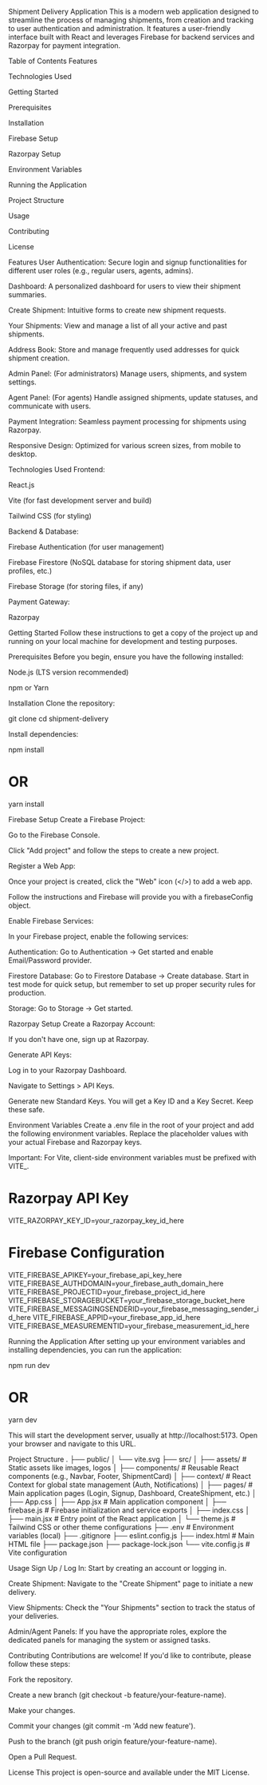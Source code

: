 Shipment Delivery Application
This is a modern web application designed to streamline the process of managing shipments, from creation and tracking to user authentication and administration. It features a user-friendly interface built with React and leverages Firebase for backend services and Razorpay for payment integration.

Table of Contents
Features

Technologies Used

Getting Started

Prerequisites

Installation

Firebase Setup

Razorpay Setup

Environment Variables

Running the Application

Project Structure

Usage

Contributing

License

Features
User Authentication: Secure login and signup functionalities for different user roles (e.g., regular users, agents, admins).

Dashboard: A personalized dashboard for users to view their shipment summaries.

Create Shipment: Intuitive forms to create new shipment requests.

Your Shipments: View and manage a list of all your active and past shipments.

Address Book: Store and manage frequently used addresses for quick shipment creation.

Admin Panel: (For administrators) Manage users, shipments, and system settings.

Agent Panel: (For agents) Handle assigned shipments, update statuses, and communicate with users.

Payment Integration: Seamless payment processing for shipments using Razorpay.

Responsive Design: Optimized for various screen sizes, from mobile to desktop.

Technologies Used
Frontend:

React.js

Vite (for fast development server and build)

Tailwind CSS (for styling)

Backend & Database:

Firebase Authentication (for user management)

Firebase Firestore (NoSQL database for storing shipment data, user profiles, etc.)

Firebase Storage (for storing files, if any)

Payment Gateway:

Razorpay

Getting Started
Follow these instructions to get a copy of the project up and running on your local machine for development and testing purposes.

Prerequisites
Before you begin, ensure you have the following installed:

Node.js (LTS version recommended)

npm or Yarn

Installation
Clone the repository:

git clone <repository-url>
cd shipment-delivery

Install dependencies:

npm install
# OR
yarn install

Firebase Setup
Create a Firebase Project:

Go to the Firebase Console.

Click "Add project" and follow the steps to create a new project.

Register a Web App:

Once your project is created, click the "Web" icon (</>) to add a web app.

Follow the instructions and Firebase will provide you with a firebaseConfig object.

Enable Firebase Services:

In your Firebase project, enable the following services:

Authentication: Go to Authentication -> Get started and enable Email/Password provider.

Firestore Database: Go to Firestore Database -> Create database. Start in test mode for quick setup, but remember to set up proper security rules for production.

Storage: Go to Storage -> Get started.

Razorpay Setup
Create a Razorpay Account:

If you don't have one, sign up at Razorpay.

Generate API Keys:

Log in to your Razorpay Dashboard.

Navigate to Settings > API Keys.

Generate new Standard Keys. You will get a Key ID and a Key Secret. Keep these safe.

Environment Variables
Create a .env file in the root of your project and add the following environment variables. Replace the placeholder values with your actual Firebase and Razorpay keys.

Important: For Vite, client-side environment variables must be prefixed with VITE_.

# Razorpay API Key
VITE_RAZORPAY_KEY_ID=your_razorpay_key_id_here

# Firebase Configuration
VITE_FIREBASE_APIKEY=your_firebase_api_key_here
VITE_FIREBASE_AUTHDOMAIN=your_firebase_auth_domain_here
VITE_FIREBASE_PROJECTID=your_firebase_project_id_here
VITE_FIREBASE_STORAGEBUCKET=your_firebase_storage_bucket_here
VITE_FIREBASE_MESSAGINGSENDERID=your_firebase_messaging_sender_id_here
VITE_FIREBASE_APPID=your_firebase_app_id_here
VITE_FIREBASE_MEASUREMENTID=your_firebase_measurement_id_here

Running the Application
After setting up your environment variables and installing dependencies, you can run the application:

npm run dev
# OR
yarn dev

This will start the development server, usually at http://localhost:5173. Open your browser and navigate to this URL.

Project Structure
.
├── public/
│   └── vite.svg
├── src/
│   ├── assets/             # Static assets like images, logos
│   ├── components/         # Reusable React components (e.g., Navbar, Footer, ShipmentCard)
│   ├── context/            # React Context for global state management (Auth, Notifications)
│   ├── pages/              # Main application pages (Login, Signup, Dashboard, CreateShipment, etc.)
│   ├── App.css
│   ├── App.jsx             # Main application component
│   ├── firebase.js         # Firebase initialization and service exports
│   ├── index.css
│   ├── main.jsx            # Entry point of the React application
│   └── theme.js            # Tailwind CSS or other theme configurations
├── .env                    # Environment variables (local)
├── .gitignore
├── eslint.config.js
├── index.html              # Main HTML file
├── package.json
├── package-lock.json
└── vite.config.js          # Vite configuration

Usage
Sign Up / Log In: Start by creating an account or logging in.

Create Shipment: Navigate to the "Create Shipment" page to initiate a new delivery.

View Shipments: Check the "Your Shipments" section to track the status of your deliveries.

Admin/Agent Panels: If you have the appropriate roles, explore the dedicated panels for managing the system or assigned tasks.

Contributing
Contributions are welcome! If you'd like to contribute, please follow these steps:

Fork the repository.

Create a new branch (git checkout -b feature/your-feature-name).

Make your changes.

Commit your changes (git commit -m 'Add new feature').

Push to the branch (git push origin feature/your-feature-name).

Open a Pull Request.

License
This project is open-source and available under the MIT License.

